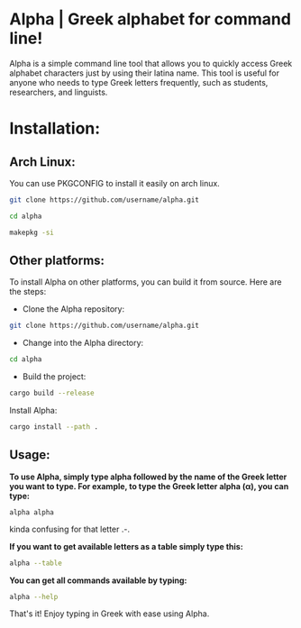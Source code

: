 # Alpha | Greek alphabet for command line!

Alpha is a simple command line tool that allows you to quickly access Greek alphabet characters just by using their latina name. This tool is useful for anyone who needs to type Greek letters frequently, such as students, researchers, and linguists.

# Installation:

## Arch Linux:

You can use PKGCONFIG to install it easily on arch linux.
```bash
git clone https://github.com/username/alpha.git

cd alpha

makepkg -si
```

## Other platforms:

To install Alpha on other platforms, you can build it from source. Here are the steps:

- Clone the Alpha repository:
```bash
git clone https://github.com/username/alpha.git
```

- Change into the Alpha directory:

```bash
cd alpha
```

- Build the project:

```bash
cargo build --release
```

Install Alpha:
```bash
cargo install --path .
```

## Usage:

**To use Alpha, simply type alpha followed by the name of the Greek letter you want to type. For example, to type the Greek letter alpha (α), you can type:**

```
alpha alpha
```

kinda confusing for that letter .-.

**If you want to get available letters as a table simply type this:**
```bash
alpha --table
```

**You can get all commands available by typing:**
```bash
alpha --help
``` 

That's it! Enjoy typing in Greek with ease using Alpha.